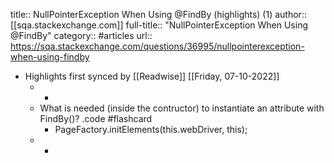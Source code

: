 title:: NullPointerException When Using @FindBy (highlights) (1)
author:: [[sqa.stackexchange.com]]
full-title:: "NullPointerException When Using @FindBy"
category:: #articles
url:: https://sqa.stackexchange.com/questions/36995/nullpointerexception-when-using-findby

- Highlights first synced by [[Readwise]] [[Friday, 07-10-2022]]
	- -
	- What is needed (inside the contructor) to instantiate an attribute with FindBy()? .code #flashcard
		- PageFactory.initElements(this.webDriver, this);
	- -